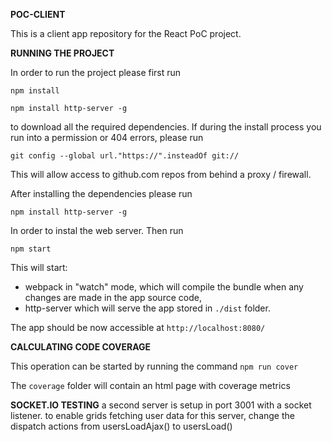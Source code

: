 **POC-CLIENT**

This is a client app repository for the React PoC project.

**RUNNING THE PROJECT**

In order to run the project please first run

`npm install`

`npm install http-server -g`

to download all the required dependencies. If during the install process you run into a permission
or 404 errors, please run

`git config --global url."https://".insteadOf git://`

This will allow access to github.com repos from behind a proxy / firewall.

After installing the dependencies please run

`npm install http-server -g`

In order to instal the web server. Then run

`npm start`

This will start:

- webpack in "watch" mode, which will compile the bundle when any changes are
made in the app source code,
- http-server which will serve the app stored in `./dist` folder.

The app should be now accessible at `http://localhost:8080/`

**CALCULATING CODE COVERAGE**

This operation can be started by running the command
`npm run cover`

The `coverage` folder will contain an html page with coverage metrics

**SOCKET.IO TESTING**
a second server is setup in port 3001 with a socket listener.
to enable grids fetching user data for this server, change the dispatch actions from usersLoadAjax() to usersLoad()
